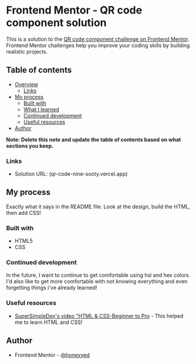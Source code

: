 # Frontend Mentor - QR code component solution

This is a solution to the [QR code component challenge on Frontend Mentor](https://www.frontendmentor.io/challenges/qr-code-component-iux_sIO_H). Frontend Mentor challenges help you improve your coding skills by building realistic projects. 

## Table of contents

- [Overview](#overview)
  - [Links](#links)
- [My process](#my-process)
  - [Built with](#built-with)
  - [What I learned](#what-i-learned)
  - [Continued development](#continued-development)
  - [Useful resources](#useful-resources)
- [Author](#author)

**Note: Delete this note and update the table of contents based on what sections you keep.**

### Links
- Solution URL: (qr-code-nine-sooty.vercel.app)

## My process
  Exactly what it says in the README file. Look at the design, build the HTML, then add CSS!

### Built with
- HTML5
- CSS

### Continued development
In the future, I want to continue to get comfortable using hsl and hex colors. I'd also like to get more comfortable with not knowing everything and even forgetting things i've already learned!

### Useful resources
- [SuperSimpleDev's video "HTML & CSS-Beginner to Pro](https://youtu.be/G3e-cpL7ofc?si=qRzORzWXniRezqWh) - This helped me to learn HTML and CSS!

## Author
- Frontend Mentor - [@honeyyed](https://www.frontendmentor.io/profile/honeyyed)